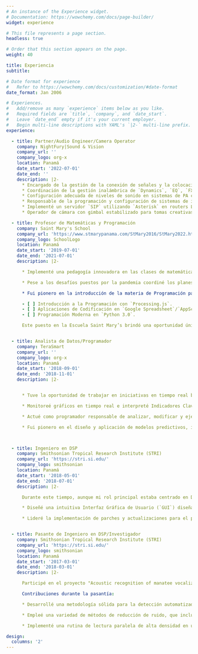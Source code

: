 ```yaml
---
# An instance of the Experience widget.
# Documentation: https://wowchemy.com/docs/page-builder/
widget: experience

# This file represents a page section.
headless: true

# Order that this section appears on the page.
weight: 40

title: Experiencia
subtitle:

# Date format for experience
#   Refer to https://wowchemy.com/docs/customization/#date-format
date_format: Jan 2006

# Experiences.
#   Add/remove as many `experience` items below as you like.
#   Required fields are `title`, `company`, and `date_start`.
#   Leave `date_end` empty if it's your current employer.
#   Begin multi-line descriptions with YAML's `|2-` multi-line prefix.
experience:

  - title: Partner/Audio Engineer/Camera Operator
    company: NightFury|Sound & Vision
    company_url: ''
    company_logo: org-x
    location: Panamá
    date_start: '2022-07-01'
    date_end: ''
    description: |2-
      * Encargado de la gestión de la conexión de señales y la colocación de los micrófonos en los instrumentos.
      * Coordinación de la gestión inalámbrica de `Dynamics`, `EQ`, `FX` y enrutamiento para mezclas en vivo a través de las consolas `Yamaha TF`, `Behringer XR16` y `Behringer x32`.
      * Configuración adecuada de niveles de sonido en sistemas de PA con productos `QSC`.
      * Responsable de la programación y configuración de sistemas de iluminación mediante protocolos `DMX` utilizando `QLC+`.
      * Implementé un servidor `SIP` utilizando `Asterisk` en routers LAN in situ para gestionar la comunicación privada del equipo.
      * Operador de cámara con gimbal estabilizado para tomas creativas.

  - title: Profesor de Matemáticas y Programación
    company: Saint Mary's School
    company_url: 'https://www.stmarypanama.com/StMary2016/StMary2022.html'
    company_logo: SchoolLogo
    location: Panamá
    date_start: '2019-07-01'
    date_end: '2021-07-01'
    description: |2-

      * Implementé una pedagogía innovadora en las clases de matemáticas de 3<sup>ero</sup> a 6<sup>to</sup> grado, incorporando la gamificación y aprovechando plataformas educativas como Google Classroom, Khan Academy, entre otras. Este enfoque fomentó un entorno de aprendizaje atractivo e introdujo a los estudiantes a herramientas educativas mejoradas por la tecnología.

      * Pese a los desafíos puestos por la pandemia coordiné los planes académicos virtuales para los estudiantes, haciendo hincapié en actividades que fomentaron la investigación y el pensamiento crítico.

      * Fui pionero en la introducción de la materia de Programación para estudiantes de 10<sup>mo</sup> grado, diseñando un plan de estudios completo que abarcaba tres áreas principales a lo largo del año académico:

      - [ ] Introducción a la Programación con `Processing.js`.
      - [ ] Aplicaciones de Codificación en `Google Spreadsheet`/`AppScript`.
      - [ ] Programación Moderna en `Python 3.0`.

      Este puesto en la Escuela Saint Mary’s brindó una oportunidad única para capacitarme en el diseño y entrega efectiva de contenido educativo.


  - title: Analista de Datos/Programador
    company: TeraSmart
    company_url: ''
    company_logo: org-x
    location: Panamá
    date_start: '2018-09-01'
    date_end: '2018-11-01'
    description: |2-


      * Tuve la oportunidad de trabajar en iniciativas en tiempo real basadas en datos que proporcionaron ideas vitales sobre los departamentos de e-commerce de la empresa. Mi rol abarcó una serie de responsabilidades que fusionaron de manera fluida el análisis de datos, la programación y la modelización predictiva.

      * Monitoreé gráficos en tiempo real e interpreté Indicadores Clave de Rendimiento (`KPIs`), incluyendo tasas de conversión, tasas de clics (`click-through rate`), tasas de rebote (`bounce rate`), entre otros, en múltiples departamentos de e-commerce.

      * Actué como programador responsable de analizar, modificar y ejecutar scripts en PHP para facilitar la preparación y difusión de correos electrónicos.

      * Fui pionero en el diseño y aplicación de modelos predictivos, incluyendo la regresión lineal, para mejorar la toma de decisiones en departamentos selectos de la empresa.



  - title: Ingeniero en DSP
    company: Smithsonian Tropical Research Institute (STRI)
    company_url: 'https://stri.si.edu/'
    company_logo: smithsonian
    location: Panamá
    date_start: '2018-05-01'
    date_end: '2018-07-01'
    description: |2-

      Durante este tiempo, aunque mi rol principal estaba centrado en DSP, terminé aplicando una combinación de habilidades más orientadas a la Ciencia de Datos debido a que mis responsabilidades se extendieron hacia el desarrollo de software, visualización de datos y optimización del procesamiento de datos.

      * Diseñé una intuitiva Interfaz Gráfica de Usuario (`GUI`) diseñada para simplificar la gestión de las etapas de detección y reducción de ruido, al mismo tiempo que aloja datos para la etapa de clasificación. Esta `GUI` proporcionó una plataforma amigable para visualizar los resultados de cada etapa del proyecto [**"Reconocimiento acústico de vocalizaciones de manatíes"**](https://www.misionmanati.org/).

      * Lideré la implementación de parches y actualizaciones para el proyecto, haciendo hincapié en la optimización de los tiempos de procesamiento. A través de mejoras en el código, reduje los tiempos de procesamiento de semanas a días, mejorando significativamente la eficiencia del proyecto y acelerando los informes. También establecí procedimientos de control de versiones para el proyecto utilizando `Git` sobre `MATLAB`, asegurando la trazabilidad e integridad del código y los datos del proyecto.


  - title: Pasante de Ingeniero en DSP/Investigador
    company: Smithsonian Tropical Research Institute (STRI)
    company_url: 'https://stri.si.edu/'
    company_logo: smithsonian
    location: Panamá
    date_start: '2017-03-01'
    date_end: '2018-03-01'
    description: |2-

      Participé en el proyecto "Acoustic recognition of manatee vocalizations", que comprendía el desarrollo de un sistema impulsado por datos para la detección y clasificación de vocalizaciones de manatíes. Este proyecto sentó las bases de mi experiencia en Ciencia de Datos y demostró mi destreza en técnicas avanzadas de Procesamiento Digital de Señales (DSP).

      Contribuciones durante la pasantía:

      * Desarrollé una metodología sólida para la detección automatizada de vocalizaciones de manatíes en entornos ruidosos y desafiantes bajo el agua. Este enfoque dependía en gran medida del análisis de la `Función de Autocorrelación (ACF)` dentro de las subbandas de la `Transformada Wavelet`.

      * Empleé una variedad de métodos de reducción de ruido, que incluyeron `Reducción de Ruido Wavelet`, `Reducción de Ruido de Subespacio de Señal` y `Sustracción Espectral`, para mejorar la calidad de los datos acústicos, lo cual fue crucial para mejorar la precisión de los algoritmos de `Machine Learnig` siguientes.

      * Implementé una rutina de lectura paralela de alta densidad en una base de datos en `MATLAB` para gestionar y organizar eficientemente la gran cantidad de datos generados por el análisis acústico. Esta rutina utilizaba estructuras de datos dedicadas, asegurando el acceso y la recuperación de información valiosa.

design:
  columns: '2'
---
```

